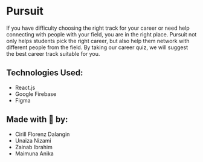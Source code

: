 # Pursuit

If you have difficulty choosing the right track for your career or need help connecting with people with your field, you are in the right place. Pursuit not only helps students pick the right career, but also help them network with different people from the field. By taking our career quiz, we will suggest the best career track suitable for you.

## Technologies Used:
- React.js
- Google Firebase
- Figma

## Made with 💜 by:
- Cirill Florenz Dalangin
- Unaiza Nizami
- Zainab Ibrahim  
- Maimuna Anika

